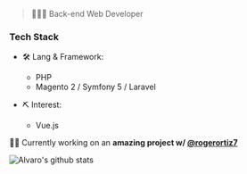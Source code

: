 > 👨🏻‍💻 Back-end Web Developer

### Tech Stack

- 🛠 Lang & Framework:
  - PHP
  - Magento 2 / Symfony 5 / Laravel
  
- ⛏ Interest:
  - Vue.js


👷🏼 Currently working on an **amazing project w/ [@rogerortiz7](https://github.com/rogerortiz7)**

![Alvaro's github stats](https://github-readme-stats.vercel.app/api?username=alguive&show_icons=true&theme=tokyonight&hide=issues)
<!--
**alguive/alguive** is a ✨ _special_ ✨ repository because its `README.md` (this file) appears on your GitHub profile.

Here are some ideas to get you started:

- 🔭 I’m currently working on ...
- 🌱 I’m currently learning ...
- 👯 I’m looking to collaborate on ...
- 🤔 I’m looking for help with ...
- 💬 Ask me about ...
- 📫 How to reach me: ...
- 😄 Pronouns: ...
- ⚡ Fun fact: ...
-->
